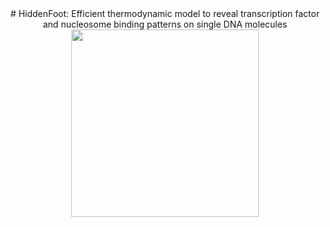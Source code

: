 
 <div align="center">
  # HiddenFoot: Efficient thermodynamic model to reveal transcription factor and nucleosome binding patterns on single DNA molecules
  <img src="https://github.com/MolinaLab-IGBMC/HiddenFoot/assets/34145153/d49969d7-ed83-4ad4-aa21-97eabc37ea2d" width="300" height="300">
</div>
